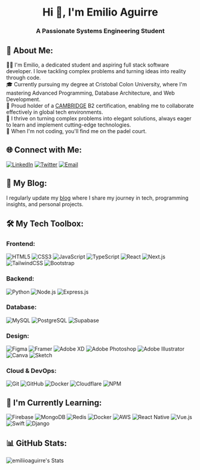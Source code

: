 <div align="center">

# Hi 👋, I'm Emilio Aguirre

<h3>A Passionate Systems Engineering Student</h3>
</div>

<!-- ![Profile Banner]() -->

## 💫 About Me:
👨‍💻 I'm Emilio, a dedicated student and aspiring full stack software developer. I love tackling complex problems and turning ideas into reality through code.<br>
🎓 Currently pursuing my degree at Cristobal Colon University, where I'm mastering Advanced Programming, Database Architecture, and Web Development.<br>
🌟 Proud holder of a [CAMBRIDGE](https://www.linkedin.com/in/emilioaguirree/overlay/1737599457242/single-media-viewer?type=DOCUMENT&profileId=ACoAAEX4LUABKFtdhNM8B5lTFNBcy8L9yqlTOiA) B2 certification, enabling me to collaborate effectively in global tech environments.<br>
🚀 I thrive on turning complex problems into elegant solutions, always eager to learn and implement cutting-edge technologies.<br>
🎾 When I'm not coding, you'll find me on the padel court.<br>

## 🌐 Connect with Me:
<div align="left">
  
[![LinkedIn](https://img.shields.io/badge/LinkedIn-%230077B5.svg?logo=linkedin&logoColor=white&style=for-the-badge)](https://linkedin.com/in/emilioaguirree/) 
[![Twitter](https://img.shields.io/badge/Twitter-%231DA1F2.svg?logo=Twitter&logoColor=white&style=for-the-badge)](https://x.com/emiliioaguirre)
[![Email](https://img.shields.io/badge/Email-D14836?logo=gmail&logoColor=white&style=for-the-badge)](mailto:emilioaat@protonmail.com)
</div>

## 📝 My Blog:
I regularly update my [blog](https://emilioaguirre.dev/) where I share my journey in tech, programming insights, and personal projects.

## 🛠️ My Tech Toolbox:

### Frontend:
![HTML5](https://img.shields.io/badge/html5-%23E34F26.svg?style=flat-square&logo=html5&logoColor=white) 
![CSS3](https://img.shields.io/badge/css3-%231572B6.svg?style=flat-square&logo=css3&logoColor=white)
![JavaScript](https://img.shields.io/badge/javascript-%23323330.svg?style=flat-square&logo=javascript&logoColor=%23F7DF1E)
![TypeScript](https://img.shields.io/badge/typescript-%23007ACC.svg?style=flat-square&logo=typescript&logoColor=white)
![React](https://img.shields.io/badge/react-%2320232a.svg?style=flat-square&logo=react&logoColor=%2361DAFB)
![Next.js](https://img.shields.io/badge/Next.js-black?style=flat-square&logo=next.js&logoColor=white)
![TailwindCSS](https://img.shields.io/badge/tailwindcss-%2338B2AC.svg?style=flat-square&logo=tailwind-css&logoColor=white)
![Bootstrap](https://img.shields.io/badge/bootstrap-%238511FA.svg?style=flat-square&logo=bootstrap&logoColor=white)

### Backend:
![Python](https://img.shields.io/badge/python-3670A0?style=flat-square&logo=python&logoColor=ffdd54)
![Node.js](https://img.shields.io/badge/node.js-6DA55F?style=flat-square&logo=node.js&logoColor=white)
![Express.js](https://img.shields.io/badge/express.js-%23404d59.svg?style=flat-square&logo=express&logoColor=%2361DAFB)

### Database:
![MySQL](https://img.shields.io/badge/mysql-%2300000f.svg?style=flat-square&logo=mysql&logoColor=white)
![PostgreSQL](https://img.shields.io/badge/postgresql-%23316192.svg?style=flat-square&logo=postgresql&logoColor=white)
![Supabase](https://img.shields.io/badge/Supabase-3ECF8E?style=flat-square&logo=supabase&logoColor=white)

### Design:
![Figma](https://img.shields.io/badge/figma-%23F24E1E.svg?style=flat-square&logo=figma&logoColor=white)
![Framer](https://img.shields.io/badge/Framer-black?style=flat-square&logo=framer&logoColor=blue)
![Adobe XD](https://img.shields.io/badge/Adobe%20XD-470137?style=flat-square&logo=Adobe%20XD&logoColor=#FF61F6)
![Adobe Photoshop](https://img.shields.io/badge/adobe%20photoshop-%2331A8FF.svg?style=flat-square&logo=adobe%20photoshop&logoColor=white)
![Adobe Illustrator](https://img.shields.io/badge/adobe%20illustrator-%23FF9A00.svg?style=flat-square&logo=adobe%20illustrator&logoColor=white)
![Canva](https://img.shields.io/badge/Canva-%2300C4CC.svg?style=flat-square&logo=Canva&logoColor=white)
![Sketch](https://img.shields.io/badge/Sketch-FFB387?style=flat-square&logo=sketch&logoColor=black)

### Cloud & DevOps:
![Git](https://img.shields.io/badge/git-%23F05033.svg?style=flat-square&logo=git&logoColor=white)
![GitHub](https://img.shields.io/badge/github-%23121011.svg?style=flat-square&logo=github&logoColor=white)
![Docker](https://img.shields.io/badge/docker-%230db7ed.svg?style=flat-square&logo=docker&logoColor=white)
![Cloudflare](https://img.shields.io/badge/Cloudflare-F38020?style=flat-square&logo=Cloudflare&logoColor=white)
![NPM](https://img.shields.io/badge/NPM-%23CB3837.svg?style=flat-square&logo=npm&logoColor=white)

## 🌱 I'm Currently Learning:
![Firebase](https://img.shields.io/badge/firebase-%23039BE5.svg?style=flat-square&logo=firebase&logoColor=white)
![MongoDB](https://img.shields.io/badge/MongoDB-%234ea94b.svg?style=flat-square&logo=mongodb&logoColor=white)
![Redis](https://img.shields.io/badge/redis-%23DD0031.svg?style=flat-square&logo=redis&logoColor=white)
![Docker](https://img.shields.io/badge/docker-%230db7ed.svg?style=flat-square&logo=docker&logoColor=white)
![AWS](https://img.shields.io/badge/AWS-%23FF9900.svg?style=flat-square&logo=amazon-aws&logoColor=white)
![React Native](https://img.shields.io/badge/react_native-%2320232a.svg?style=flat-square&logo=react&logoColor=%2361DAFB)
![Vue.js](https://img.shields.io/badge/vue.js-%2335495e.svg?style=flat-square&logo=vuedotjs&logoColor=%234FC08D)
![Swift](https://img.shields.io/badge/swift-F54A2A?style=flat-square&logo=swift&logoColor=white)
![Django](https://img.shields.io/badge/django-%23092E20.svg?style=flat-square&logo=django&logoColor=white)

## 📊 GitHub Stats:
![emiliioaguirre's Stats](https://github-readme-stats.vercel.app/api?username=emiliioaguirre&theme=graywhite&show_icons=true&hide_border=false&count_private=true)
